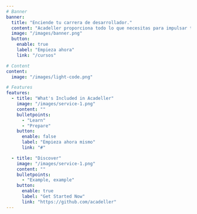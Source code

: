 ```yaml
---
# Banner
banner:
  title: "Enciende tu carrera de desarrollador."
  content: "Acadeller proporciona todo lo que necesitas para impulsar tu carrera en el mundo del desarrollo de software."
  image: "/images/banner.png"
  button:
    enable: true
    label: "Empieza ahora"
    link: "/cursos"

# Content
content:
  image: "/images/light-code.png"

# Features
features:
  - title: "What's Included in Acadeller"
    image: "/images/service-1.png"
    content: ""
    bulletpoints:
      - "Learn"
      - "Prepare"
    button:
      enable: false
      label: "Empieza ahora mismo"
      link: "#"

  - title: "Discover"
    image: "/images/service-1.png"
    content: ""
    bulletpoints:
      - "Example, example"
    button:
      enable: true
      label: "Get Started Now"
      link: "https://github.com/acadeller"
---
```

